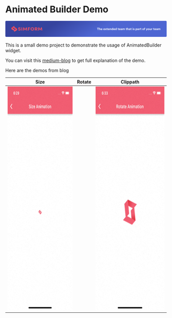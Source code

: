 # Animated Builder Demo

![Simform LLC.](https://github.com/ujas-m-simformsolutions/AnimatedBuilder-demo/blob/master/assets/simformBanner.png)

This is a small demo project to demonstrate the usage of AnimatedBuilder widget.

You can visit this [medium-blog](https://medium.com/@ujasthakkar54/animate-widgets-with-animatedbuilder-1ec11516375) to get full explanation of the demo.

Here are the demos from blog

| Size | Rotate | Clippath |
|---|---|---|
| <a href="https://raw.githubusercontent.com/ujas-m-simformsolutions/AnimatedBuilder-demo/master/assets/1.gif"><img src="https://raw.githubusercontent.com/ujas-m-simformsolutions/AnimatedBuilder-demo/master/assets/1.gif" width="320" height="700"/></a> | |<a href="https://raw.githubusercontent.com/ujas-m-simformsolutions/AnimatedBuilder-demo/master/assets/2.gif"><img src="https://raw.githubusercontent.com/ujas-m-simformsolutions/AnimatedBuilder-demo/master/assets/2.gif" width="320" height="700"/></a> | |<a href="https://raw.githubusercontent.com/ujas-m-simformsolutions/AnimatedBuilder-demo/master/assets/3.gif"><img src="https://raw.githubusercontent.com/ujas-m-simformsolutions/AnimatedBuilder-demo/master/assets/3.gif" width="320" height="700"/></a> |
